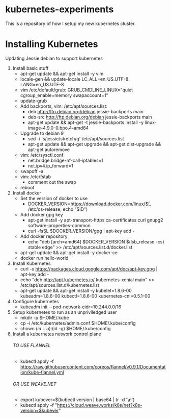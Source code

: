 # kubernetes-experiments
This is a repository of how I setup my new kubernetes cluster.

# Installing Kubernetes

Updating Jessie debian to support kubernetes

1. Install basic stuff
	- apt-get update && apt-get install -y vim
	- locale-gen && update-locale LC_ALL=en_US.UTF-8 LANG=en_US.UTF-8
	- vim /etc/default/grub: GRUB_CMDLINE_LINUX="quiet cgroup_enable=memory swapaccount=1"
	- update-grub
	- Add backports, vim: /etc/apt/sources.list:
		- deb http://ftp.debian.org/debian jessie-backports main
		- deb-src http://ftp.debian.org/debian jessie-backports main
		- apt-get update && apt-get -t jessie-backports install -y linux-image-4.9.0-0.bpo.4-amd64
	- Upgrade to debian 9
		- sed -i 's/jessie/stretch/g' /etc/apt/sources.list
		- apt-get update && apt-get upgrade && apt-get dist-upgrade && apt-get autoremove
	- vim: /etc/sysctl.conf
		- net.bridge.bridge-nf-call-iptables=1
		- net.ipv4.ip_forward=1
	- swapoff -a
	- vim: /etc/fstab
		- comment out the swap
	- reboot
2. Install docker
	- Set the version of docker to use
		- DOCKER_VERSION=https://download.docker.com/linux/$(. /etc/os-release; echo "$ID")
	- Add docker gpg key
		- apt-get install -y apt-transport-https ca-certificates curl gnupg2 software-properties-common
		- curl -fsSL $DOCKER_VERSION/gpg | apt-key add -
	- Add docker repository
		- echo "deb [arch=amd64] $DOCKER_VERSION $(lsb_release -cs) stable edge" >> /etc/apt/sources.list.d/docker.list
	- apt-get update && apt-get install -y docker-ce
	- docker run hello-world
3. Install Kubernetes
	- curl -s https://packages.cloud.google.com/apt/doc/apt-key.gpg | apt-key add -
	- echo "deb http://apt.kubernetes.io/ kubernetes-xenial main" >> /etc/apt/sources.list.d/kubernetes.list
	- apt-get update && apt-get install -y kubelet=1.8.6-00 kubeadm=1.8.6-00 kubectl=1.8.6-00 kubernetes-cni=0.5.1-00
7. Configure kubernetes
	- kubeadm init --pod-network-cidr=10.244.0.0/16
8. Setup kubernetes to run as an unpriviledged user
	- mkdir -p $HOME/.kube
	- cp -i /etc/kubernetes/admin.conf $HOME/.kube/config
	- chown $(id -u):$(id -g) $HOME/.kube/config
9. Install a kubernetes network control plane
    ###### TO USE FLANNEL
	- kubectl apply -f https://raw.githubusercontent.com/coreos/flannel/v0.9.1/Documentation/kube-flannel.yml
	###### OR USE WEAVE.NET
	- export kubever=$(kubectl version | base64 | tr -d '\n')
    - kubectl apply -f "https://cloud.weave.works/k8s/net?k8s-version=$kubever"


